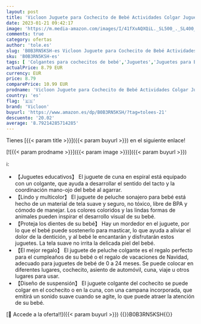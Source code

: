 ```yaml
---
layout: post
title: 'Vicloon Juguete para Cochecito de Bebé Actividades Colgar Juguetes Juguetes de Cochecitos de Bebé en Espiral Juguetes de Asiento de Coche de Bebé'
date: 2023-01-21 09:42:17
image: 'https://m.media-amazon.com/images/I/41fXvAQXQiL._SL500_._SL400_.jpg'
comments: true
category: ofertas
author: 'tole.es'
slug: 'B0B3RN5KSH-es Vicloon Juguete para Cochecito de Bebé Actividades Colgar...'
sku: 'B0B3RN5KSH-es'
tags: [ 'Colgantes para cochecitos de bebé','Juguetes','Juguetes para Bebés y primera infancia','Juguetes para bebés','Juguetes y juegos','bebé','vicloon','🇪🇸', ]
actualPrice: 8.79 EUR
currency: EUR
price: 8.79
comparePrice: 10.99 EUR
prodname: 'Vicloon Juguete para Cochecito de Bebé Actividades Colgar Juguetes Juguetes de Cochecitos de Bebé en Espiral Juguetes de Asiento de Coche de Bebé'
country: 'es'
flag: '🇪🇸'
brand: 'Vicloon'
buyurl: 'https://www.amazon.es/dp/B0B3RN5KSH/?tag=tolees-21'
descuento: '20.02'
average: '8.79214285714285'
---
```


Tienes [{{< param title >}}]({{< param buyurl >}}) en el siguiente enlace!

[![{{< param prodname >}}]({{< param image >}})]({{< param buyurl >}})

ℹ️:

- 【Juguetes educativos】 El juguete de cuna en espiral está equipado con un colgante, que ayuda a desarrollar el sentido del tacto y la coordinación mano-ojo del bebé al agarrar.
- 【Lindo y multicolor】 El juguete de peluche sonajero para bebé está hecho de un material de tela suave y seguro, no tóxico, libre de BPA y cómodo de manejar. Los colores coloridos y las lindas formas de animales pueden inspirar el desarrollo visual de su bebé.
- 【Proteja los dientes de su bebé】 Hay un mordedor en el juguete, por lo que el bebé puede sostenerlo para masticar, lo que ayuda a aliviar el dolor de la dentición, y al bebé le encantarán y disfrutarán estos juguetes. La tela suave no irrita la delicada piel del bebé.
- 【El mejor regalo】 El juguete de peluche colgante es el regalo perfecto para el cumpleaños de su bebé o el regalo de vacaciones de Navidad, adecuado para juguetes de bebé de 0 a 24 meses. Se puede colocar en diferentes lugares, cochecito, asiento de automóvil, cuna, viaje u otros lugares para usar.
- 【Diseño de suspensión】 El juguete colgante del cochecito se puede colgar en el cochecito o en la cuna, con una campana incorporada, que emitirá un sonido suave cuando se agite, lo que puede atraer la atención de su bebé.

[🛒 Accede a la oferta!!]({{< param buyurl >}})
{{<world>}}B0B3RN5KSH{{</world>}}

